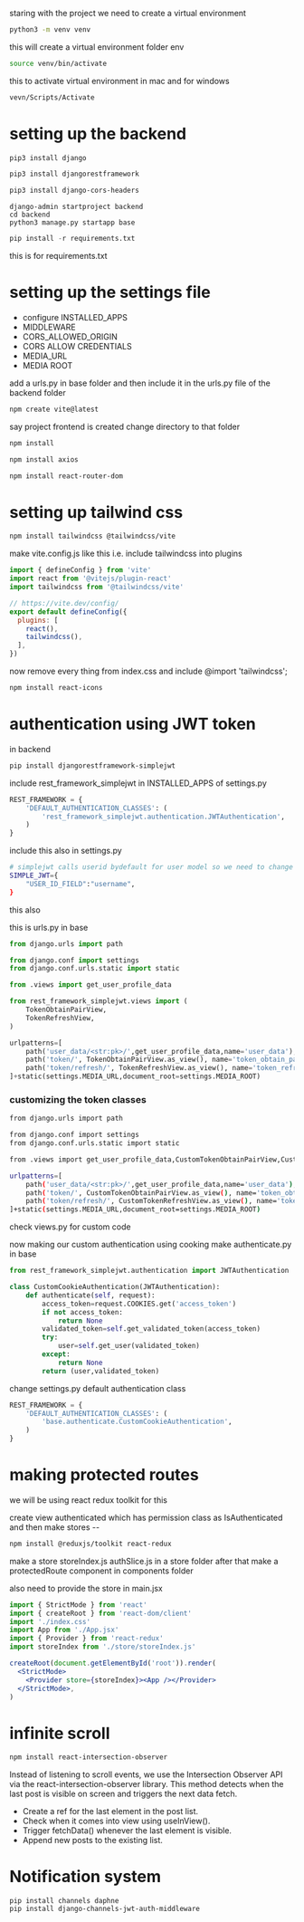 
staring with the project we need to create a virtual environment 
```bash
python3 -m venv venv
```
this will create a virtual environment folder env
```bash
source venv/bin/activate
```
this to activate virtual environment in mac 
and for windows
```bash
vevn/Scripts/Activate
```

# setting up the backend

```bash
pip3 install django
```

```bash
pip3 install djangorestframework
```

```bash
pip3 install django-cors-headers
```

```
django-admin startproject backend
cd backend
python3 manage.py startapp base
```

```py
pip install -r requirements.txt
```
this is for requirements.txt
# setting up the settings file 

- configure INSTALLED_APPS
- MIDDLEWARE 
- CORS_ALLOWED_ORIGIN
- CORS ALLOW CREDENTIALS
- MEDIA_URL
- MEDIA ROOT


add a urls.py in base folder and then include it in the urls.py file of the backend folder


```bash
npm create vite@latest
```
say project frontend is created 
change directory to that folder
```bash
npm install
```
```bash
npm install axios
```
```bash
npm install react-router-dom
```
# setting up tailwind css
```bash
npm install tailwindcss @tailwindcss/vite
```
make vite.config.js like this i.e. include tailwindcss into plugins
```js
import { defineConfig } from 'vite'
import react from '@vitejs/plugin-react'
import tailwindcss from '@tailwindcss/vite'

// https://vite.dev/config/
export default defineConfig({
  plugins: [
    react(),
    tailwindcss(),
  ],
})
```
now remove every thing from index.css and include
@import 'tailwindcss';

```bash
npm install react-icons
```
# authentication using JWT token

in backend
```bash
pip install djangorestframework-simplejwt
```
include rest_framework_simplejwt in INSTALLED_APPS of settings.py
```py
REST_FRAMEWORK = {
    'DEFAULT_AUTHENTICATION_CLASSES': (
        'rest_framework_simplejwt.authentication.JWTAuthentication',
    )
}
```
include this also in settings.py

```bash
# simplejwt calls userid bydefault for user model so we need to change it to username since in our app username is the primary key
SIMPLE_JWT={
    "USER_ID_FIELD":"username",
}
```
this also

this is urls.py in base

```py
from django.urls import path

from django.conf import settings
from django.conf.urls.static import static

from .views import get_user_profile_data

from rest_framework_simplejwt.views import (
    TokenObtainPairView,
    TokenRefreshView,
)

urlpatterns=[
    path('user_data/<str:pk>/',get_user_profile_data,name='user_data'),
    path('token/', TokenObtainPairView.as_view(), name='token_obtain_pair'),
    path('token/refresh/', TokenRefreshView.as_view(), name='token_refresh'),
]+static(settings.MEDIA_URL,document_root=settings.MEDIA_ROOT)
```

### customizing the token classes

```bash
from django.urls import path

from django.conf import settings
from django.conf.urls.static import static

from .views import get_user_profile_data,CustomTokenObtainPairView,CustomTokenRefreshView

urlpatterns=[
    path('user_data/<str:pk>/',get_user_profile_data,name='user_data'),
    path('token/', CustomTokenObtainPairView.as_view(), name='token_obtain_pair'),
    path('token/refresh/', CustomTokenRefreshView.as_view(), name='token_refresh'),
]+static(settings.MEDIA_URL,document_root=settings.MEDIA_ROOT)
```
check views.py for custom code


now making our custom authentication using cooking
make authenticate.py in base 
```py
from rest_framework_simplejwt.authentication import JWTAuthentication

class CustomCookieAuthentication(JWTAuthentication):
    def authenticate(self, request):
        access_token=request.COOKIES.get('access_token')
        if not access_token:
            return None
        validated_token=self.get_validated_token(access_token)
        try:
            user=self.get_user(validated_token)
        except:
            return None
        return (user,validated_token)
```

change settings.py default authentication class

```py
REST_FRAMEWORK = {
    'DEFAULT_AUTHENTICATION_CLASSES': (
        'base.authenticate.CustomCookieAuthentication',
    )
}
```

# making protected routes
we will be using react redux toolkit for this

create view authenticated which has permission class as IsAuthenticated
and then make stores --

```bash
npm install @reduxjs/toolkit react-redux
```

make a store
storeIndex.js
authSlice.js
in a store folder
after that make a protectedRoute component in components folder

also need to provide the store in main.jsx

```jsx
import { StrictMode } from 'react'
import { createRoot } from 'react-dom/client'
import './index.css'
import App from './App.jsx'
import { Provider } from 'react-redux'
import storeIndex from './store/storeIndex.js'

createRoot(document.getElementById('root')).render(
  <StrictMode>
    <Provider store={storeIndex}><App /></Provider>
  </StrictMode>,
)
```



# infinite scroll
```bash
npm install react-intersection-observer
```
Instead of listening to scroll events, we use the Intersection Observer API via the react-intersection-observer library. This method detects when the last post is visible on screen and triggers the next data fetch.

+ Create a ref for the last element in the post list.
+ Check when it comes into view using useInView().
+ Trigger fetchData() whenever the last element is visible.
+ Append new posts to the existing list.

# Notification system 
```
pip install channels daphne
pip install django-channels-jwt-auth-middleware
```
